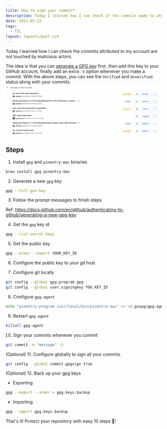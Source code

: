```yaml
---
title: How to sign your commit?
description: Today I learned how I can check if the commits made to any of my account are from verified sources.
date: 2021-05-13
tags:
  - TIL
layout: layouts/post.njk
---
```


Today I learned how I can check the commits attributed to my account are not touched by malicious actors.

The idea is that you can [generate a GPG key](https://docs.github.com/en/github/authenticating-to-github/generating-a-new-gpg-key) first, then add this key to your GitHub account, finally add an extra `-S` option whenever you make a commit. With the above steps,
you can see the `Verified` and `Unverified` status along with your commits.
![An image](/img/verified-commits.png)

## Steps

1. Install `gpg` and `pinentry-mac` binaries

```bash
brew install gpg pinentry-mac
```

2. Generate a new `gpg` key

```bash
gpg --full-gen-key
```

3. Follow the prompt messages to finish steps

Ref: https://docs.github.com/en/github/authenticating-to-github/generating-a-new-gpg-key

4. Get the `gpg` key id

```bash
gpg --list-secret-keys
```

5. Get the public key

```bash
gpg --armor --export YOUR_KEY_ID
```

6. Configure the public key to your git host

7. Configure git locally

```bash
git config --global gpg.program gpg
git config --global user.signingkey YOU_KEY_ID
```

8. Configure `gpg-agent`

```bash
echo "pinentry-program /usr/local/bin/pinentry-mac" >> ~/.gnupg/gpg-agent.conf
```

9. Restart `gpg-agent`

```bash
killall gpg-agent
```

10. Sign your commits whenever you commit

```bash
git commit -m "message" -S
```

(Optional) 11. Configure globally to sign all your commits

```bash
git config --global commit.gpgsign true
```

(Optional) 12. Back up your gpg keys

- Exporting

```bash
gpg --export --armor > gpg.keys.backup
```

- Importing

```bash
gpg --import gpg.keys.backup
```

That's it! Protect your repository with easy 10 steps 🤩!
